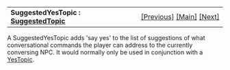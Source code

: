 <table width="100%" data-border="0" data-cellspacing="0"
data-cellpadding="3" data-bgcolor="#C0C0C0">
<colgroup>
<col style="width: 50%" />
<col style="width: 50%" />
</colgroup>
<tbody>
<tr>
<td style="text-align: left;"><strong>SuggestedYesTopic : <a
href="suggestedtopic.htm">SuggestedTopic</a><br />
</strong></td>
<td style="text-align: right;"><a
href="suggestedshowtopic.htm">[Previous]</a> <a
href="generalintroduction.htm">[Main]</a> <a
href="suggestednotopic.htm">[Next]</a></td>
</tr>
</tbody>
</table>

  
A SuggestedYesTopic adds 'say yes' to the list of suggestions of what
conversational commands the player can address to the currently
conversing NPC. It would normally only be used in conjunction with a
[YesTopic](yestopic.htm).  
  
  
  

